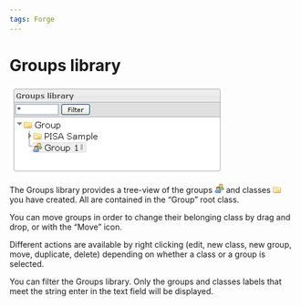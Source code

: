 ```yaml
---
tags: Forge
---
```


Groups library
==============

![](resources/groups-library.png)

The Groups library provides a tree-view of the groups ![](resources/Group_icon_library.png) and classes ![](resources/Class_icon_library.png) you have created. All are contained in the “Group” root class.

You can move groups in order to change their belonging class by drag and drop, or with the “Move” icon.

Different actions are available by right clicking (edit, new class, new group, move, duplicate, delete) depending on whether a class or a group is selected.

You can filter the Groups library. Only the groups and classes labels that meet the string enter in the text field will be displayed.

